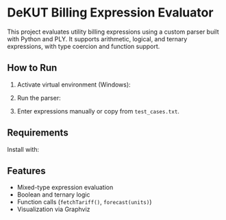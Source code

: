 # DeKUT Billing Expression Evaluator

This project evaluates utility billing expressions using a custom parser built with Python and PLY. It supports arithmetic, logical, and ternary expressions, with type coercion and function support.

## How to Run

1. Activate virtual environment (Windows):

2. Run the parser:


3. Enter expressions manually or copy from `test_cases.txt`.

## Requirements

Install with:


## Features
- Mixed-type expression evaluation
- Boolean and ternary logic
- Function calls (`fetchTariff()`, `forecast(units)`)
- Visualization via Graphviz
